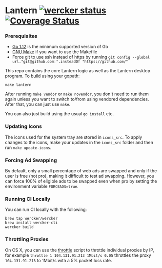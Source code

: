 # Lantern [![wercker status](https://app.wercker.com/status/51826d53d0eeedd6efce16085874d82c/s/devel "wercker status")](https://app.wercker.com/project/byKey/51826d53d0eeedd6efce16085874d82c) [![Coverage Status](https://coveralls.io/repos/github/getlantern/flashlight/badge.svg?branch=HEAD&t=C4SaZX)](https://coveralls.io/github/getlantern/flashlight?branch=HEAD)

### Prerequisites

* [Go 1.12](https://golang.org/dl/) is the minimum supported version of Go
* [GNU Make](https://www.gnu.org/software/make/) if you want to use the Makefile
* Force git to use ssh instead of https by running
  `git config --global url."git@github.com:".insteadOf "https://github.com/"`

This repo contains the core Lantern logic as well as the Lantern desktop
program. To build using your gopath: 

`make lantern`

After running `make vendor` or `make novendor`, you don't need to run them again
unless you want to switch to/from using vendored dependencies.  After that, you
can just use `make`.

You can also just build using the usual `go install` etc.

### Updating Icons

The icons used for the system tray are stored in `icons_src`. To apply changes
to the icons, make your updates in the `icons_src` folder and then run
`make update-icons`.

### Forcing Ad Swapping

By default, only a small percentage of web ads are swapped and only if the user
is free (not pro), making it difficult to test ad swapping. However, you can
force 100% of eligible ads to be swapped even when pro by setting the
environment variable `FORCEADS=true`.

### Running CI Locally

You can run CI locally with the following:

```
brew tap wercker/wercker
brew install wercker-cli
wercker build
```

### Throttling Proxies
On OS X, you can use the [throttle](throttle) script to throttle individual
proxies by IP, for example `throttle 1 104.131.91.213 1Mbit/s 0.05` throttles the
proxy `104.131.91.213` to 1Mbit/s with a 5% packet loss rate.
